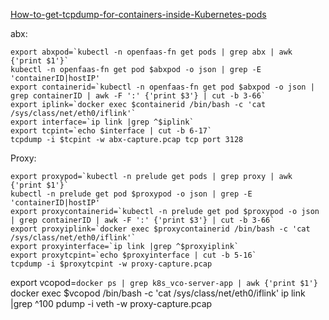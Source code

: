 [How-to-get-tcpdump-for-containers-inside-Kubernetes-pods](https://community.pivotal.io/s/article/How-to-get-tcpdump-for-containers-inside-Kubernetes-pods?language=en_US)

abx: 
```
export abxpod=`kubectl -n openfaas-fn get pods | grep abx | awk {'print $1'}` 
kubectl -n openfaas-fn get pod $abxpod -o json | grep -E 'containerID|hostIP'
export containerid=`kubectl -n openfaas-fn get pod $abxpod -o json | grep containerID | awk -F ':' {'print $3'} | cut -b 3-66` 
export iplink=`docker exec $containerid /bin/bash -c 'cat /sys/class/net/eth0/iflink'`
export interface=`ip link |grep ^$iplink` 
export tcpint=`echo $interface | cut -b 6-17` 
tcpdump -i $tcpint -w abx-capture.pcap tcp port 3128
```

Proxy:
```
export proxypod=`kubectl -n prelude get pods | grep proxy | awk {'print $1'}` 
kubectl -n prelude get pod $proxypod -o json | grep -E 'containerID|hostIP'
export proxycontainerid=`kubectl -n prelude get pod $proxypod -o json | grep containerID | awk -F ':' {'print $3'} | cut -b 3-66` 
export proxyiplink=`docker exec $proxycontainerid /bin/bash -c 'cat /sys/class/net/eth0/iflink'`
export proxyinterface=`ip link |grep ^$proxyiplink` 
export proxytcpint=`echo $proxyinterface | cut -b 5-16` 
tcpdump -i $proxytcpint -w proxy-capture.pcap
```

export vcopod=`docker ps | grep k8s_vco-server-app | awk {'print $1'}`
docker exec $vcopod /bin/bash -c 'cat /sys/class/net/eth0/iflink'
ip link |grep ^100
pdump -i veth -w proxy-capture.pcap

